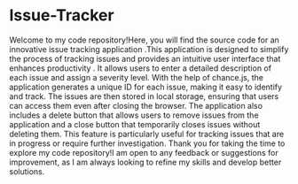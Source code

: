 # Issue-Tracker
Welcome to my code repository!Here, you will find the source code for an innovative issue tracking application .This application is designed to simplify the process of tracking issues and provides an intuitive user interface that enhances productivity .
It allows users to enter a detailed description of each issue and assign a severity level. With the help of chance.js, the application generates a unique ID for each issue, making it easy to identify and track. The issues are then stored in local storage, ensuring that users can access them even after closing the browser.
The application also includes a delete button that allows users to remove issues from the application and a close button that temporarily closes issues without deleting them. This feature is particularly useful for tracking issues that are in progress or require further investigation.
Thank you for taking the time to explore my code repository!I am open to any feedback or suggestions for improvement, as I am always looking to refine my skills and develop better solutions.